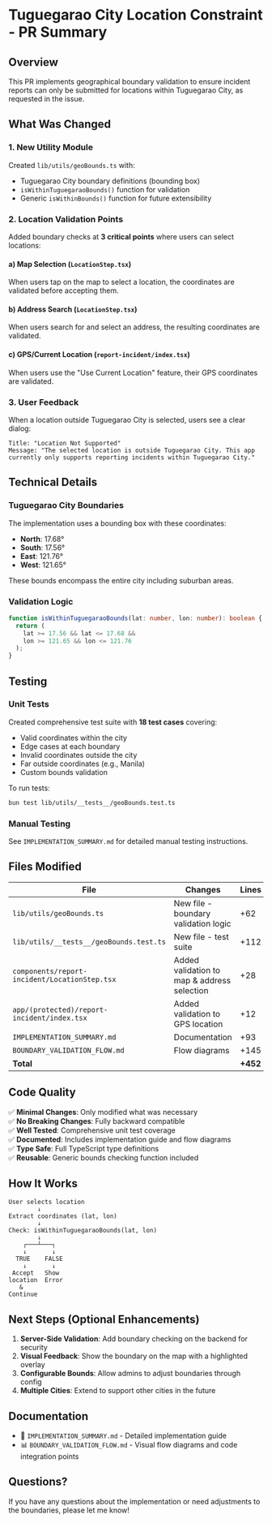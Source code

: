 # Tuguegarao City Location Constraint - PR Summary

## Overview
This PR implements geographical boundary validation to ensure incident reports can only be submitted for locations within Tuguegarao City, as requested in the issue.

## What Was Changed

### 1. New Utility Module
Created `lib/utils/geoBounds.ts` with:
- Tuguegarao City boundary definitions (bounding box)
- `isWithinTuguegaraoBounds()` function for validation
- Generic `isWithinBounds()` function for future extensibility

### 2. Location Validation Points
Added boundary checks at **3 critical points** where users can select locations:

#### a) Map Selection (`LocationStep.tsx`)
When users tap on the map to select a location, the coordinates are validated before accepting them.

#### b) Address Search (`LocationStep.tsx`)
When users search for and select an address, the resulting coordinates are validated.

#### c) GPS/Current Location (`report-incident/index.tsx`)
When users use the "Use Current Location" feature, their GPS coordinates are validated.

### 3. User Feedback
When a location outside Tuguegarao City is selected, users see a clear dialog:
```
Title: "Location Not Supported"
Message: "The selected location is outside Tuguegarao City. This app currently only supports reporting incidents within Tuguegarao City."
```

## Technical Details

### Tuguegarao City Boundaries
The implementation uses a bounding box with these coordinates:
- **North**: 17.68°
- **South**: 17.56°
- **East**: 121.76°
- **West**: 121.65°

These bounds encompass the entire city including suburban areas.

### Validation Logic
```typescript
function isWithinTuguegaraoBounds(lat: number, lon: number): boolean {
  return (
    lat >= 17.56 && lat <= 17.68 &&
    lon >= 121.65 && lon <= 121.76
  );
}
```

## Testing

### Unit Tests
Created comprehensive test suite with **18 test cases** covering:
- Valid coordinates within the city
- Edge cases at each boundary
- Invalid coordinates outside the city
- Far outside coordinates (e.g., Manila)
- Custom bounds validation

To run tests:
```bash
bun test lib/utils/__tests__/geoBounds.test.ts
```

### Manual Testing
See `IMPLEMENTATION_SUMMARY.md` for detailed manual testing instructions.

## Files Modified

| File | Changes | Lines |
|------|---------|-------|
| `lib/utils/geoBounds.ts` | New file - boundary validation logic | +62 |
| `lib/utils/__tests__/geoBounds.test.ts` | New file - test suite | +112 |
| `components/report-incident/LocationStep.tsx` | Added validation to map & address selection | +28 |
| `app/(protected)/report-incident/index.tsx` | Added validation to GPS location | +12 |
| `IMPLEMENTATION_SUMMARY.md` | Documentation | +93 |
| `BOUNDARY_VALIDATION_FLOW.md` | Flow diagrams | +145 |
| **Total** | | **+452** |

## Code Quality

✅ **Minimal Changes**: Only modified what was necessary  
✅ **No Breaking Changes**: Fully backward compatible  
✅ **Well Tested**: Comprehensive unit test coverage  
✅ **Documented**: Includes implementation guide and flow diagrams  
✅ **Type Safe**: Full TypeScript type definitions  
✅ **Reusable**: Generic bounds checking function included  

## How It Works

```
User selects location
        ↓
Extract coordinates (lat, lon)
        ↓
Check: isWithinTuguegaraoBounds(lat, lon)
        ↓
    ┌───┴───┐
    ↓       ↓
  TRUE    FALSE
    ↓       ↓
 Accept   Show
location  Error
   & 
Continue
```

## Next Steps (Optional Enhancements)

1. **Server-Side Validation**: Add boundary checking on the backend for security
2. **Visual Feedback**: Show the boundary on the map with a highlighted overlay
3. **Configurable Bounds**: Allow admins to adjust boundaries through config
4. **Multiple Cities**: Extend to support other cities in the future

## Documentation

- 📄 `IMPLEMENTATION_SUMMARY.md` - Detailed implementation guide
- 📊 `BOUNDARY_VALIDATION_FLOW.md` - Visual flow diagrams and code integration points

## Questions?

If you have any questions about the implementation or need adjustments to the boundaries, please let me know!

